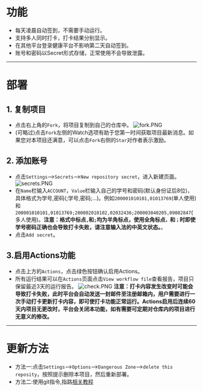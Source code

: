 # 功能
  * 每天凌晨自动签到，不需要手动运行。
  * 支持多人同时打卡，打卡结果分别显示。
  * 在其他平台登录健康平台不影响第二天自动签到。
  * 账号和密码以Secret形式存储，正常使用不会导致泄露。  
---  
# 部署
## 1. 复制项目
   * 点击右上角的`Fork`，将项目复制到自己的仓库中。
   ![fork.PNG](https://i.loli.net/2020/11/24/2hTtGldiZF9B7DX.png)
   * (可略过)点击`Fork`左侧的Watch选项有助于您第一时间获取项目最新消息。如果您对本项目还满意，可以点击`Fork`右侧的`Star`对作者表示激励。  
## 2. 添加账号
   * 点击`Settings`-->`Secrets`-->`New repository secret`，进入新建页面。
   ![secrets.PNG](https://i.loli.net/2020/11/24/mIWLRTzUJxuiMHa.png)
   * 在`Name`栏输入`ACCOUNT`，`Value`栏输入自己的学号和密码(默认身份证后8位)，具体格式为学号,密码(;学号,密码;...)。例如`200001010101,01013769`(单人使用)和`200001010101,01013769;200002010102,02032436;200003040205,09082847`(多人使用)。**注意：格式中标点`,`和`;`均为半角标点，使用全角标点`，`和`；`时即使学号密码正确也会导致打卡失败，请注意输入法的中英文状态。**。
   * 点击`Add secret`。
## 3.启用Actions功能
   * 点击上方的`Actions`，点击绿色按钮确认启用Actions。
   * 所有运行结果可以在`Actions`页面点击`View workflow file`查看报告，项目只保留最近3天的运行报告。
   ![check.PNG](https://i.loli.net/2020/11/24/GUEgdrmpIAxlPW5.png)
**注意：打卡内容发生改变时可能会导致打卡失败，此时平台会自动发送一封邮件至注册邮箱内，用户需要进行一次手动打卡更新打卡内容，即可使打卡功能正常运行。Actions启用后连续60天内项目无更改时，平台会关闭本功能，如有需要可定期对仓库内的项目进行无意义的修改。**  
---
# 更新方法
   * 方法一:点击`Settings`-->`Options`-->`Dangerous Zone`-->`delete this reposity`，按照提示删除本项目，然后重新部署。
   * 方法二:使用git指令,指路[相关教程](https://www.runoob.com/git/git-remote-repo.html)
